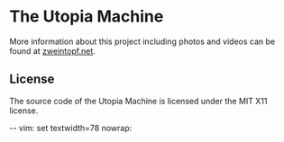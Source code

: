 The Utopia Machine
==================

More information about this project including photos and videos can be found
at [zweintopf.net](http://www.zweintopf.net/Main/UtopiaMachine).


License
-------

The source code of the Utopia Machine is licensed under the MIT X11 license.


-- 
vim: set textwidth=78 nowrap:
